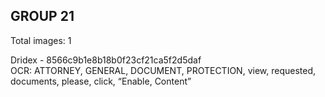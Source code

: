 ## GROUP 21
Total images: 1  

Dridex - 8566c9b1e8b18b0f23cf21ca5f2d5daf  
OCR: ATTORNEY, GENERAL, DOCUMENT, PROTECTION, view, requested, documents, please, click, “Enable, Content”  

